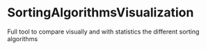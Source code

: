 # SortingAlgorithmsVisualization
Full tool to compare visually and with statistics the different sorting algorithms

